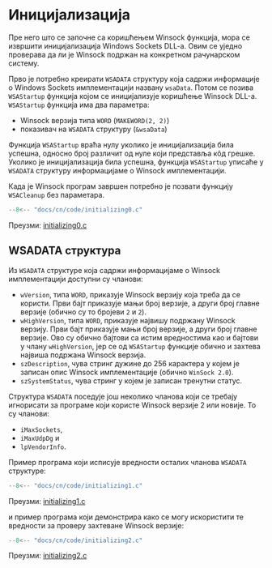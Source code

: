 # Иницијализација

Пре него што се започне са коришћењем Winsock функција, мора се извршити
иницијализацијa Windows Sockets DLL-a. Овим се уједно проверава да ли је
Winsock подржан на конкретном рачунарском систему.

Прво је потребно креирати `WSADATA` структуру која садржи информације о Windows
Sockets имплементацији названу `wsaData`. Потом се позива `WSAStartup` функција
којом се иницијализује коришћење Winsock DLL-а. `WSAStartup` функција има два
параметра:

- Winsock верзија типа `WORD` (`MAKEWORD(2, 2)`)
- показивач на `WSADATA` структуру (`&wsaData`)

Функција `WSAStartup` враћа нулу уколико је иницијализација била успешна,
односно број различит од нуле који представља кôд грешке. Уколико је
иницијализација била успешна, функција `WSAStartup` уписаће у `WSADATA`
структуру информацијаме о Winsock имплементацији.

Када је Winsock програм завршен потребно је позвати функцију `WSACleanup` без
параметара.

```c
--8<-- "docs/cn/code/initializing0.c"
```

Преузми: [initializing0.c](code/initializing0.c)

## WSADATA структура

Из `WSADATA` структуре која садржи информацијаме о Winsock имплементацији
доступни су чланови:

- `wVersion`, типа `WORD`, приказује Winsock верзију која треба да се користи.
Први бајт приказује мањи број верзије, а други број главне верзије (обично су
то бројеви `2` и `2`).
- `wHighVersion`, типа `WORD`, приказује највишу подржану Winsock верзију. Први
бајт приказује мањи број верзије, а други број главне верзије. Ово су обично
бајтови са истим вредностима као и бајтови у члану `wHighVersion`, јер се од
`WSAStartup` функције обично и захтева највиша подржана Winsock верзија.
- `szDescription`, чува стринг дужине до 256 карактера у којем је записан опис
Winsock имплементације (обично `WinSock 2.0`).
- `szSystemStatus`, чува стринг у којем је записан тренутни статус.

Структура `WSADATA` поседује још неколико чланова који се требају игнорисати за
програме који користе Winsock верзије 2 или новије. То су чланови:

- `iMaxSockets`,
- `iMaxUdpDg` и
- `lpVendorInfo`.

Пример програма који исписује вредности осталих чланова `WSADATA` структуре:  

```c
--8<-- "docs/cn/code/initializing1.c"
```

Преузми: [initializing1.c](code/initializing1.c)

и пример програма који демонстрира како се могу искористити те вредности за
проверу захтеване Winsock верзије:

```c
--8<-- "docs/cn/code/initializing2.c"
```

Преузми: [initializing2.c](code/initializing2.c)
